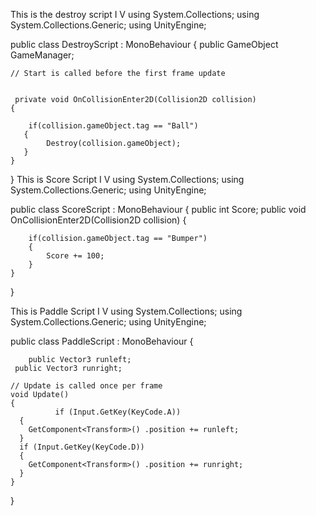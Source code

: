 This is the destroy script I
                           V
using System.Collections;
using System.Collections.Generic;
using UnityEngine;

public class DestroyScript : MonoBehaviour
{
    public GameObject GameManager;
    
    // Start is called before the first frame update
   

     private void OnCollisionEnter2D(Collision2D collision)
    {
                  
        if(collision.gameObject.tag == "Ball")
       {
            Destroy(collision.gameObject);
       }
    }  
      
}
This is Score Script I
                     V
using System.Collections;
using System.Collections.Generic;
using UnityEngine;

public class ScoreScript : MonoBehaviour
{
          public int Score;
    public void OnCollisionEnter2D(Collision2D collision)
    {
  


        if(collision.gameObject.tag == "Bumper")
        {
            Score += 100;
        }
    }
}

This is Paddle Script I
                      V
using System.Collections;
using System.Collections.Generic;
using UnityEngine;

public class PaddleScript : MonoBehaviour
{
    
        public Vector3 runleft;
     public Vector3 runright;

    // Update is called once per frame
    void Update()
    {
              if (Input.GetKey(KeyCode.A))
      {
        GetComponent<Transform>() .position += runleft;
      }
      if (Input.GetKey(KeyCode.D))
      {
        GetComponent<Transform>() .position += runright;
      }
    }
}
